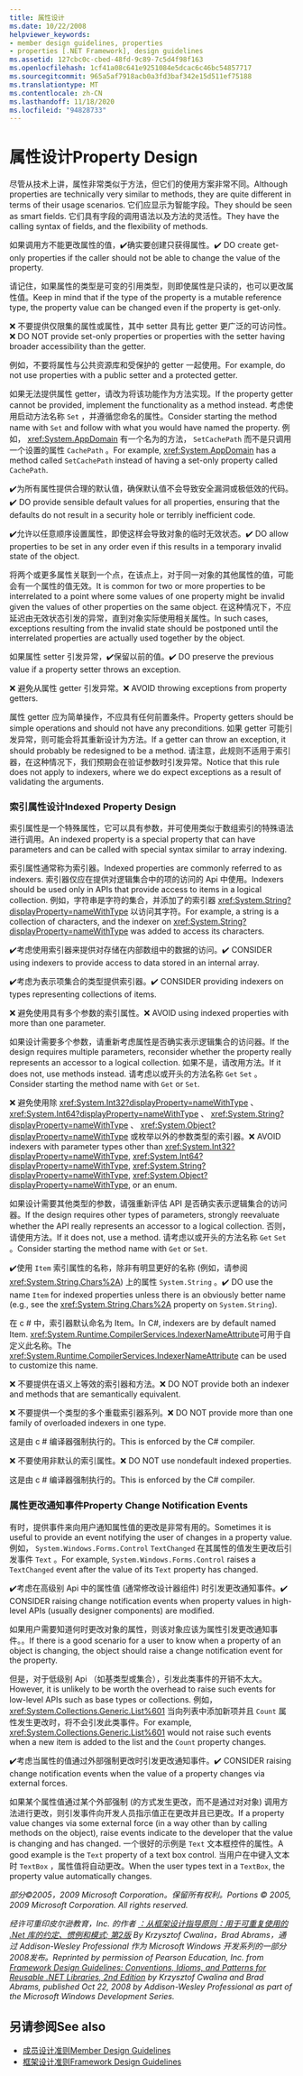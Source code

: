 ```yaml
---
title: 属性设计
ms.date: 10/22/2008
helpviewer_keywords:
- member design guidelines, properties
- properties [.NET Framework], design guidelines
ms.assetid: 127cbc0c-cbed-48fd-9c89-7c5d4f98f163
ms.openlocfilehash: 1cf41a08c641e9251084e5dcac6c46bc54857717
ms.sourcegitcommit: 965a5af7918acb0a3fd3baf342e15d511ef75188
ms.translationtype: MT
ms.contentlocale: zh-CN
ms.lasthandoff: 11/18/2020
ms.locfileid: "94828733"
---
```

# <a name="property-design"></a><span data-ttu-id="e3802-102">属性设计</span><span class="sxs-lookup"><span data-stu-id="e3802-102">Property Design</span></span>
<span data-ttu-id="e3802-103">尽管从技术上讲，属性非常类似于方法，但它们的使用方案非常不同。</span><span class="sxs-lookup"><span data-stu-id="e3802-103">Although properties are technically very similar to methods, they are quite different in terms of their usage scenarios.</span></span> <span data-ttu-id="e3802-104">它们应显示为智能字段。</span><span class="sxs-lookup"><span data-stu-id="e3802-104">They should be seen as smart fields.</span></span> <span data-ttu-id="e3802-105">它们具有字段的调用语法以及方法的灵活性。</span><span class="sxs-lookup"><span data-stu-id="e3802-105">They have the calling syntax of fields, and the flexibility of methods.</span></span>

 <span data-ttu-id="e3802-106">如果调用方不能更改属性的值，✔️确实要创建只获得属性。</span><span class="sxs-lookup"><span data-stu-id="e3802-106">✔️ DO create get-only properties if the caller should not be able to change the value of the property.</span></span>

 <span data-ttu-id="e3802-107">请记住，如果属性的类型是可变的引用类型，则即使属性是只读的，也可以更改属性值。</span><span class="sxs-lookup"><span data-stu-id="e3802-107">Keep in mind that if the type of the property is a mutable reference type, the property value can be changed even if the property is get-only.</span></span>

 <span data-ttu-id="e3802-108">❌ 不要提供仅限集的属性或属性，其中 setter 具有比 getter 更广泛的可访问性。</span><span class="sxs-lookup"><span data-stu-id="e3802-108">❌ DO NOT provide set-only properties or properties with the setter having broader accessibility than the getter.</span></span>

 <span data-ttu-id="e3802-109">例如，不要将属性与公共资源库和受保护的 getter 一起使用。</span><span class="sxs-lookup"><span data-stu-id="e3802-109">For example, do not use properties with a public setter and a protected getter.</span></span>

 <span data-ttu-id="e3802-110">如果无法提供属性 getter，请改为将该功能作为方法实现。</span><span class="sxs-lookup"><span data-stu-id="e3802-110">If the property getter cannot be provided, implement the functionality as a method instead.</span></span> <span data-ttu-id="e3802-111">考虑使用启动方法名称 `Set` ，并遵循您命名的属性。</span><span class="sxs-lookup"><span data-stu-id="e3802-111">Consider starting the method name with `Set` and follow with what you would have named the property.</span></span> <span data-ttu-id="e3802-112">例如， <xref:System.AppDomain> 有一个名为的方法， `SetCachePath` 而不是只调用一个设置的属性 `CachePath` 。</span><span class="sxs-lookup"><span data-stu-id="e3802-112">For example, <xref:System.AppDomain> has a method called `SetCachePath` instead of having a set-only property called `CachePath`.</span></span>

 <span data-ttu-id="e3802-113">✔️为所有属性提供合理的默认值，确保默认值不会导致安全漏洞或极低效的代码。</span><span class="sxs-lookup"><span data-stu-id="e3802-113">✔️ DO provide sensible default values for all properties, ensuring that the defaults do not result in a security hole or terribly inefficient code.</span></span>

 <span data-ttu-id="e3802-114">✔️允许以任意顺序设置属性，即使这样会导致对象的临时无效状态。</span><span class="sxs-lookup"><span data-stu-id="e3802-114">✔️ DO allow properties to be set in any order even if this results in a temporary invalid state of the object.</span></span>

 <span data-ttu-id="e3802-115">将两个或更多属性关联到一个点，在该点上，对于同一对象的其他属性的值，可能会有一个属性的值无效。</span><span class="sxs-lookup"><span data-stu-id="e3802-115">It is common for two or more properties to be interrelated to a point where some values of one property might be invalid given the values of other properties on the same object.</span></span> <span data-ttu-id="e3802-116">在这种情况下，不应延迟由无效状态引发的异常，直到对象实际使用相关属性。</span><span class="sxs-lookup"><span data-stu-id="e3802-116">In such cases, exceptions resulting from the invalid state should be postponed until the interrelated properties are actually used together by the object.</span></span>

 <span data-ttu-id="e3802-117">如果属性 setter 引发异常，✔️保留以前的值。</span><span class="sxs-lookup"><span data-stu-id="e3802-117">✔️ DO preserve the previous value if a property setter throws an exception.</span></span>

 <span data-ttu-id="e3802-118">❌ 避免从属性 getter 引发异常。</span><span class="sxs-lookup"><span data-stu-id="e3802-118">❌ AVOID throwing exceptions from property getters.</span></span>

 <span data-ttu-id="e3802-119">属性 getter 应为简单操作，不应具有任何前置条件。</span><span class="sxs-lookup"><span data-stu-id="e3802-119">Property getters should be simple operations and should not have any preconditions.</span></span> <span data-ttu-id="e3802-120">如果 getter 可能引发异常，则可能会将其重新设计为方法。</span><span class="sxs-lookup"><span data-stu-id="e3802-120">If a getter can throw an exception, it should probably be redesigned to be a method.</span></span> <span data-ttu-id="e3802-121">请注意，此规则不适用于索引器，在这种情况下，我们预期会在验证参数时引发异常。</span><span class="sxs-lookup"><span data-stu-id="e3802-121">Notice that this rule does not apply to indexers, where we do expect exceptions as a result of validating the arguments.</span></span>

### <a name="indexed-property-design"></a><span data-ttu-id="e3802-122">索引属性设计</span><span class="sxs-lookup"><span data-stu-id="e3802-122">Indexed Property Design</span></span>
 <span data-ttu-id="e3802-123">索引属性是一个特殊属性，它可以具有参数，并可使用类似于数组索引的特殊语法进行调用。</span><span class="sxs-lookup"><span data-stu-id="e3802-123">An indexed property is a special property that can have parameters and can be called with special syntax similar to array indexing.</span></span>

 <span data-ttu-id="e3802-124">索引属性通常称为索引器。</span><span class="sxs-lookup"><span data-stu-id="e3802-124">Indexed properties are commonly referred to as indexers.</span></span> <span data-ttu-id="e3802-125">索引器仅应在提供对逻辑集合中的项的访问的 Api 中使用。</span><span class="sxs-lookup"><span data-stu-id="e3802-125">Indexers should be used only in APIs that provide access to items in a logical collection.</span></span> <span data-ttu-id="e3802-126">例如，字符串是字符的集合，并添加了的索引器 <xref:System.String?displayProperty=nameWithType> 以访问其字符。</span><span class="sxs-lookup"><span data-stu-id="e3802-126">For example, a string is a collection of characters, and the indexer on <xref:System.String?displayProperty=nameWithType> was added to access its characters.</span></span>

 <span data-ttu-id="e3802-127">✔️考虑使用索引器来提供对存储在内部数组中的数据的访问。</span><span class="sxs-lookup"><span data-stu-id="e3802-127">✔️ CONSIDER using indexers to provide access to data stored in an internal array.</span></span>

 <span data-ttu-id="e3802-128">✔️考虑为表示项集合的类型提供索引器。</span><span class="sxs-lookup"><span data-stu-id="e3802-128">✔️ CONSIDER providing indexers on types representing collections of items.</span></span>

 <span data-ttu-id="e3802-129">❌ 避免使用具有多个参数的索引属性。</span><span class="sxs-lookup"><span data-stu-id="e3802-129">❌ AVOID using indexed properties with more than one parameter.</span></span>

 <span data-ttu-id="e3802-130">如果设计需要多个参数，请重新考虑属性是否确实表示逻辑集合的访问器。</span><span class="sxs-lookup"><span data-stu-id="e3802-130">If the design requires multiple parameters, reconsider whether the property really represents an accessor to a logical collection.</span></span> <span data-ttu-id="e3802-131">如果不是，请改用方法。</span><span class="sxs-lookup"><span data-stu-id="e3802-131">If it does not, use methods instead.</span></span> <span data-ttu-id="e3802-132">请考虑以或开头的方法名称 `Get` `Set` 。</span><span class="sxs-lookup"><span data-stu-id="e3802-132">Consider starting the method name with `Get` or `Set`.</span></span>

 <span data-ttu-id="e3802-133">❌ 避免使用除 <xref:System.Int32?displayProperty=nameWithType> 、 <xref:System.Int64?displayProperty=nameWithType> 、 <xref:System.String?displayProperty=nameWithType> 、 <xref:System.Object?displayProperty=nameWithType> 或枚举以外的参数类型的索引器。</span><span class="sxs-lookup"><span data-stu-id="e3802-133">❌ AVOID indexers with parameter types other than <xref:System.Int32?displayProperty=nameWithType>, <xref:System.Int64?displayProperty=nameWithType>, <xref:System.String?displayProperty=nameWithType>, <xref:System.Object?displayProperty=nameWithType>, or an enum.</span></span>

 <span data-ttu-id="e3802-134">如果设计需要其他类型的参数，请强重新评估 API 是否确实表示逻辑集合的访问器。</span><span class="sxs-lookup"><span data-stu-id="e3802-134">If the design requires other types of parameters, strongly reevaluate whether the API really represents an accessor to a logical collection.</span></span> <span data-ttu-id="e3802-135">否则，请使用方法。</span><span class="sxs-lookup"><span data-stu-id="e3802-135">If it does not, use a method.</span></span> <span data-ttu-id="e3802-136">请考虑以或开头的方法名称 `Get` `Set` 。</span><span class="sxs-lookup"><span data-stu-id="e3802-136">Consider starting the method name with `Get` or `Set`.</span></span>

 <span data-ttu-id="e3802-137">✔️使用 `Item` 索引属性的名称，除非有明显更好的名称 (例如，请参阅 <xref:System.String.Chars%2A>) 上的属性 `System.String` 。</span><span class="sxs-lookup"><span data-stu-id="e3802-137">✔️ DO use the name `Item` for indexed properties unless there is an obviously better name (e.g., see the <xref:System.String.Chars%2A> property on `System.String`).</span></span>

 <span data-ttu-id="e3802-138">在 c # 中，索引器默认命名为 Item。</span><span class="sxs-lookup"><span data-stu-id="e3802-138">In C#, indexers are by default named Item.</span></span> <span data-ttu-id="e3802-139"><xref:System.Runtime.CompilerServices.IndexerNameAttribute>可用于自定义此名称。</span><span class="sxs-lookup"><span data-stu-id="e3802-139">The <xref:System.Runtime.CompilerServices.IndexerNameAttribute> can be used to customize this name.</span></span>

 <span data-ttu-id="e3802-140">❌ 不要提供在语义上等效的索引器和方法。</span><span class="sxs-lookup"><span data-stu-id="e3802-140">❌ DO NOT provide both an indexer and methods that are semantically equivalent.</span></span>

 <span data-ttu-id="e3802-141">❌ 不要提供一个类型的多个重载索引器系列。</span><span class="sxs-lookup"><span data-stu-id="e3802-141">❌ DO NOT provide more than one family of overloaded indexers in one type.</span></span>

 <span data-ttu-id="e3802-142">这是由 c # 编译器强制执行的。</span><span class="sxs-lookup"><span data-stu-id="e3802-142">This is enforced by the C# compiler.</span></span>

 <span data-ttu-id="e3802-143">❌ 不要使用非默认的索引属性。</span><span class="sxs-lookup"><span data-stu-id="e3802-143">❌ DO NOT use nondefault indexed properties.</span></span>

 <span data-ttu-id="e3802-144">这是由 c # 编译器强制执行的。</span><span class="sxs-lookup"><span data-stu-id="e3802-144">This is enforced by the C# compiler.</span></span>

### <a name="property-change-notification-events"></a><span data-ttu-id="e3802-145">属性更改通知事件</span><span class="sxs-lookup"><span data-stu-id="e3802-145">Property Change Notification Events</span></span>
 <span data-ttu-id="e3802-146">有时，提供事件来向用户通知属性值的更改是非常有用的。</span><span class="sxs-lookup"><span data-stu-id="e3802-146">Sometimes it is useful to provide an event notifying the user of changes in a property value.</span></span> <span data-ttu-id="e3802-147">例如， `System.Windows.Forms.Control` `TextChanged` 在其属性的值发生更改后引发事件 `Text` 。</span><span class="sxs-lookup"><span data-stu-id="e3802-147">For example, `System.Windows.Forms.Control` raises a `TextChanged` event after the value of its `Text` property has changed.</span></span>

 <span data-ttu-id="e3802-148">✔️考虑在高级别 Api 中的属性值 (通常修改设计器组件) 时引发更改通知事件。</span><span class="sxs-lookup"><span data-stu-id="e3802-148">✔️ CONSIDER raising change notification events when property values in high-level APIs (usually designer components) are modified.</span></span>

 <span data-ttu-id="e3802-149">如果用户需要知道何时更改对象的属性，则该对象应该为属性引发更改通知事件。。</span><span class="sxs-lookup"><span data-stu-id="e3802-149">If there is a good scenario for a user to know when a property of an object is changing, the object should raise a change notification event for the property.</span></span>

 <span data-ttu-id="e3802-150">但是，对于低级别 Api （如基类型或集合），引发此类事件的开销不太大。</span><span class="sxs-lookup"><span data-stu-id="e3802-150">However, it is unlikely to be worth the overhead to raise such events for low-level APIs such as base types or collections.</span></span> <span data-ttu-id="e3802-151">例如， <xref:System.Collections.Generic.List%601> 当向列表中添加新项并且 `Count` 属性发生更改时，将不会引发此类事件。</span><span class="sxs-lookup"><span data-stu-id="e3802-151">For example, <xref:System.Collections.Generic.List%601> would not raise such events when a new item is added to the list and the `Count` property changes.</span></span>

 <span data-ttu-id="e3802-152">✔️考虑当属性的值通过外部强制更改时引发更改通知事件。</span><span class="sxs-lookup"><span data-stu-id="e3802-152">✔️ CONSIDER raising change notification events when the value of a property changes via external forces.</span></span>

 <span data-ttu-id="e3802-153">如果某个属性值通过某个外部强制 (的方式发生更改，而不是通过对对象) 调用方法进行更改，则引发事件向开发人员指示值正在更改并且已更改。</span><span class="sxs-lookup"><span data-stu-id="e3802-153">If a property value changes via some external force (in a way other than by calling methods on the object), raise events indicate to the developer that the value is changing and has changed.</span></span> <span data-ttu-id="e3802-154">一个很好的示例是 `Text` 文本框控件的属性。</span><span class="sxs-lookup"><span data-stu-id="e3802-154">A good example is the `Text` property of a text box control.</span></span> <span data-ttu-id="e3802-155">当用户在中键入文本时 `TextBox` ，属性值将自动更改。</span><span class="sxs-lookup"><span data-stu-id="e3802-155">When the user types text in a `TextBox`, the property value automatically changes.</span></span>

 <span data-ttu-id="e3802-156">*部分©2005，2009 Microsoft Corporation。保留所有权利。*</span><span class="sxs-lookup"><span data-stu-id="e3802-156">*Portions © 2005, 2009 Microsoft Corporation. All rights reserved.*</span></span>

 <span data-ttu-id="e3802-157">*经许可重印皮尔逊教育，Inc. 的作者 [：从框架设计指导原则：用于可重复使用的 .Net 库的约定、惯例和模式; 第2版](https://www.informit.com/store/framework-design-guidelines-conventions-idioms-and-9780321545619) By Krzysztof Cwalina，Brad Abrams，通过 Addison-Wesley Professional 作为 Microsoft Windows 开发系列的一部分2008发布。*</span><span class="sxs-lookup"><span data-stu-id="e3802-157">*Reprinted by permission of Pearson Education, Inc. from [Framework Design Guidelines: Conventions, Idioms, and Patterns for Reusable .NET Libraries, 2nd Edition](https://www.informit.com/store/framework-design-guidelines-conventions-idioms-and-9780321545619) by Krzysztof Cwalina and Brad Abrams, published Oct 22, 2008 by Addison-Wesley Professional as part of the Microsoft Windows Development Series.*</span></span>

## <a name="see-also"></a><span data-ttu-id="e3802-158">另请参阅</span><span class="sxs-lookup"><span data-stu-id="e3802-158">See also</span></span>

- [<span data-ttu-id="e3802-159">成员设计准则</span><span class="sxs-lookup"><span data-stu-id="e3802-159">Member Design Guidelines</span></span>](member.md)
- [<span data-ttu-id="e3802-160">框架设计准则</span><span class="sxs-lookup"><span data-stu-id="e3802-160">Framework Design Guidelines</span></span>](index.md)
